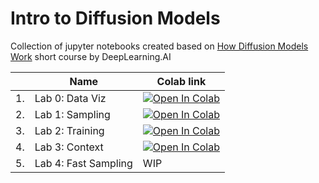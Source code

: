 # Intro to Diffusion Models
Collection of jupyter notebooks created based on [How Diffusion Models Work](https://learn.deeplearning.ai/diffusion-models/) short course by DeepLearning.AI

|    | Name                 | Colab link                                                                                                                                                                                           |
|----|----------------------|------------------------------------------------------------------------------------------------------------------------------------------------------------------------------------------------------|
| 1. | Lab 0: Data Viz      | [![Open In Colab](https://colab.research.google.com/assets/colab-badge.svg)](https://colab.research.google.com/github/vinay-jose/intro-to-diffusion-models/blob/main/notebooks/Lab_0_Data_Viz.ipynb) |
| 2. | Lab 1: Sampling      | [![Open In Colab](https://colab.research.google.com/assets/colab-badge.svg)](https://colab.research.google.com/github/vinay-jose/intro-to-diffusion-models/blob/main/notebooks/Lab_1_Sampling.ipynb) |
| 3. | Lab 2: Training      | [![Open In Colab](https://colab.research.google.com/assets/colab-badge.svg)](https://colab.research.google.com/github/vinay-jose/intro-to-diffusion-models/blob/main/notebooks/Lab_2_Training.ipynb) |
| 4. | Lab 3: Context       | [![Open In Colab](https://colab.research.google.com/assets/colab-badge.svg)](https://colab.research.google.com/github/vinay-jose/intro-to-diffusion-models/blob/main/notebooks/Lab_3_Context.ipynb)  |
| 5. | Lab 4: Fast Sampling | WIP                                                                                                                                                                                                  |
